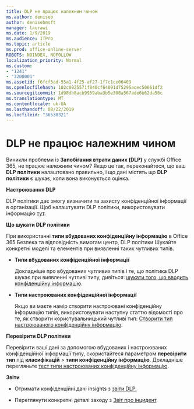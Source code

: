 ```yaml
---
title: DLP не працює належним чином
ms.author: deniseb
author: denisebmsft
manager: laurawi
ms.date: 1/9/2019
ms.audience: ITPro
ms.topic: article
ms.prod: office-online-server
ROBOTS: NOINDEX, NOFOLLOW
localization_priority: Normal
ms.custom:
- "1241"
- "3200001"
ms.assetid: f6fcf5ad-55a1-4f25-af27-1f7c1ce06409
ms.openlocfilehash: 102c8025571f840cf64091d75295acec50661df2
ms.sourcegitcommit: 1d98db8acb9959aba3b5e308a567ade6b62da56c
ms.translationtype: MT
ms.contentlocale: uk-UA
ms.lasthandoff: 08/22/2019
ms.locfileid: "36530321"
---
```

# <a name="dlp-not-working-as-expected"></a>DLP не працює належним чином

Виникли проблеми із **Запобігання втрати даних (DLP)** у службі Office 365, не працює належним чином? Якщо це так, переконайтеся, що ваш **DLP політики** налаштовано правильно, і що дані містять що **DLP політики** є шукає, коли вона виконується оцінка.
  
 **Настроювання DLP**
  
DLP політики дає змогу визначити та захисту конфіденційної інформації в організації. Щоб налаштувати DLP політики, використовувати інформацію [тут](https://docs.microsoft.com/office365/securitycompliance/prevent-data-loss#set-up-dlp).
  
 **Що шукати DLP політики**
  
При використанні **типи вбудованих конфіденційну інформацію** в Office 365 Безпека та відповідність вимогам центр, DLP політики Шукайте конкретні моделі та елементів при виявленні таких чутливих типів.
  
- **Типи вбудованих конфіденційної інформації**

    Докладніше про вбудованих чутливих типів і те, що політика DLP шукає при виявленні чутливі типу, дивіться: [шукати того, що вводить конфіденційну інформацію](https://docs.microsoft.com/office365/securitycompliance/what-the-sensitive-information-types-look-for).

- **Типи настроюваних конфіденційної інформації**

    Якщо ви маєте намір створити настроювані конфіденційну інформацію типів, використовувати наступну статтю відомості про те, як створити користувальницький чутливі тип: [Створити тип настроюваного конфіденційну інформацію](https://docs.microsoft.com/office365/securitycompliance/create-a-custom-sensitive-information-type).

**Перевірити DLP політики**

Перевірити ваші дані за допомогою вбудованих і настроюваних конфіденційної інформації типу, скористайтеся параметром **перевірити тип** під **класифікацій** > **типи конфіденційну інформацію**. Докладніше перегляньте [тест типи настроюваних конфіденційну інформацію](https://docs.microsoft.com/office365/securitycompliance/create-a-custom-sensitive-information-type#test-custom-sensitive-information-types-in-the-security--compliance-center).

 **Звіти**
  
- Отримати конфіденційні дані insights з [звіти DLP.](https://docs.microsoft.com/office365/securitycompliance/data-loss-prevention-policies#dlp-reports)

- Переглянути конкретні деталі заходу з [Звіт про інцидент](https://docs.microsoft.com/office365/securitycompliance/data-loss-prevention-policies#incident-reports).
